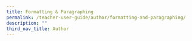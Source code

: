 ```yaml
---
title: Formatting & Paragraphing
permalink: /teacher-user-guide/author/formatting-and-paragraphing/
description: ""
third_nav_title: Author
---
```

